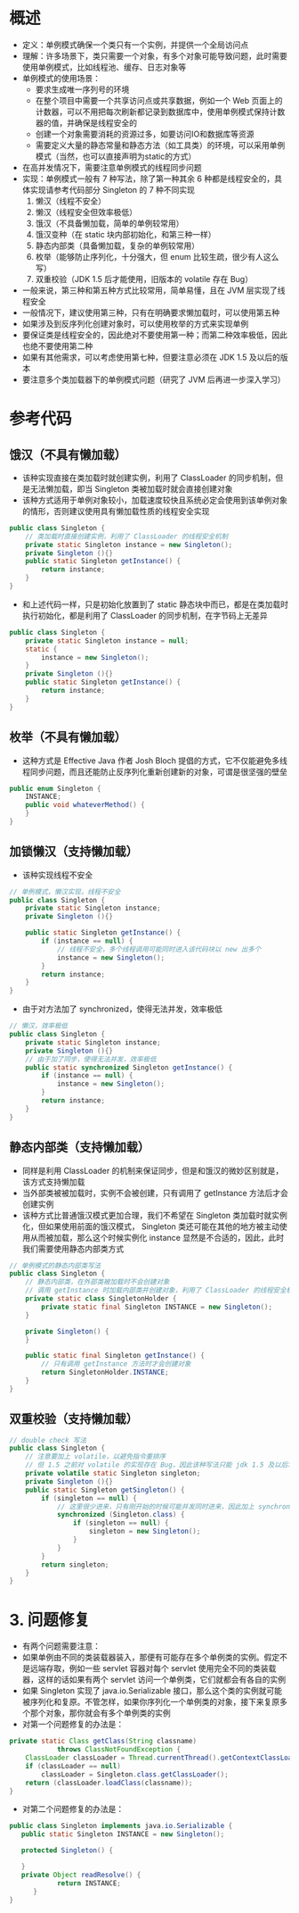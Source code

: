 


# 概述

- 定义：单例模式确保一个类只有一个实例，并提供一个全局访问点
- 理解：许多场景下，类只需要一个对象，有多个对象可能导致问题，此时需要使用单例模式，比如线程池、缓存、日志对象等
- 单例模式的使用场景：
    - 要求生成唯一序列号的环境
    - 在整个项目中需要一个共享访问点或共享数据，例如一个 Web 页面上的计数器，可以不用把每次刷新都记录到数据库中，使用单例模式保持计数器的值，并确保是线程安全的
    - 创建一个对象需要消耗的资源过多，如要访问IO和数据库等资源
    - 需要定义大量的静态常量和静态方法（如工具类）的环境，可以采用单例模式（当然，也可以直接声明为static的方式）
- 在高并发情况下，需要注意单例模式的线程同步问题
- 实现：单例模式一般有 7 种写法，除了第一种其余 6 种都是线程安全的，具体实现请参考代码部分 Singleton 的 7 种不同实现
    1. 懒汉（线程不安全）
    2. 懒汉（线程安全但效率极低）
    3. 饿汉（不具备懒加载，简单的单例较常用）
    4. 饿汉变种（在 static 块内部初始化，和第三种一样）
    5. 静态内部类（具备懒加载，复杂的单例较常用）
    6. 枚举（能够防止序列化，十分强大，但 enum 比较生疏，很少有人这么写）
    7. 双重校验（JDK 1.5 后才能使用，旧版本的 volatile 存在 Bug）
- 一般来说，第三种和第五种方式比较常用，简单易懂，且在 JVM 层实现了线程安全
- 一般情况下，建议使用第三种，只有在明确要求懒加载时，可以使用第五种
- 如果涉及到反序列化创建对象时，可以使用枚举的方式来实现单例
- 要保证类是线程安全的，因此绝对不要使用第一种；而第二种效率极低，因此也绝不要使用第二种
- 如果有其他需求，可以考虑使用第七种，但要注意必须在 JDK 1.5 及以后的版本
- 要注意多个类加载器下的单例模式问题（研究了 JVM 后再进一步深入学习）

# 参考代码

## 饿汉（不具有懒加载）

- 该种实现直接在类加载时就创建实例，利用了 ClassLoader 的同步机制，但是无法懒加载，即当 Singleton 类被加载时就会直接创建对象
- 该种方式适用于单例对象较小，加载速度较快且系统必定会使用到该单例对象的情形，否则建议使用具有懒加载性质的线程安全实现
```java
public class Singleton {
    // 类加载时直接创建实例，利用了 ClassLoader 的线程安全机制
    private static Singleton instance = new Singleton();
    private Singleton (){}
    public static Singleton getInstance() {
        return instance;
    }
}
```
- 和上述代码一样，只是初始化放置到了 static 静态块中而已，都是在类加载时执行初始化，都是利用了 ClassLoader 的同步机制，在字节码上无差异
```java
public class Singleton {
    private static Singleton instance = null;
    static {
        instance = new Singleton();
    }
    private Singleton (){}
    public static Singleton getInstance() {
        return instance;
    }
}
```

## 枚举（不具有懒加载）

- 这种方式是 Effective Java 作者 Josh Bloch 提倡的方式，它不仅能避免多线程同步问题，而且还能防止反序列化重新创建新的对象，可谓是很坚强的壁垒
```java
public enum Singleton {
    INSTANCE;
    public void whateverMethod() {
    }
}
```

## 加锁懒汉（支持懒加载）

- 该种实现线程不安全
```java
// 单例模式，懒汉实现，线程不安全
public class Singleton {
    private static Singleton instance;
    private Singleton (){}

    public static Singleton getInstance() {
        if (instance == null) {
            // 线程不安全，多个线程调用可能同时进入该代码块以 new 出多个
            instance = new Singleton();
        }
        return instance;
    }
}
```
- 由于对方法加了 synchronized，使得无法并发，效率极低
```java
// 懒汉，效率极低
public class Singleton {
    private static Singleton instance;
    private Singleton (){}
    // 由于加了同步，使得无法并发，效率极低
    public static synchronized Singleton getInstance() {
        if (instance == null) {
            instance = new Singleton();
        }
        return instance;
    }
}
```

## 静态内部类（支持懒加载）

- 同样是利用 ClassLoader 的机制来保证同步，但是和饿汉的微妙区别就是，该方式支持懒加载
- 当外部类被被加载时，实例不会被创建，只有调用了 getInstance 方法后才会创建实例
- 该种方式比普通饿汉模式更加合理，我们不希望在 Singleton 类加载时就实例化，但如果使用前面的饿汉模式， Singleton 类还可能在其他的地方被主动使用从而被加载，那么这个时候实例化 instance 显然是不合适的，因此，此时我们需要使用静态内部类方式
```java
// 单例模式的静态内部类写法
public class Singleton {
    // 静态内部类，在外部类被加载时不会创建对象
    // 调用 getInstance 时加载内部类并创建对象，利用了 ClassLoader 的线程安全机制
    private static class SingletonHolder {
        private static final Singleton INSTANCE = new Singleton();
    }

    private Singleton() {
    }

    public static final Singleton getInstance() {
        // 只有调用 getInstance 方法时才会创建对象
        return SingletonHolder.INSTANCE;
    }
}
```

## 双重校验（支持懒加载）

```java
// double check 写法
public class Singleton {
    // 注意要加上 volatile，以避免指令重排序
    // 但 1.5 之前对 volatile 的实现存在 Bug，因此该种写法只能 jdk 1.5 及以后才使用
    private volatile static Singleton singleton;
    private Singleton (){}
    public static Singleton getSingleton() {
        if (singleton == null) {
            // 这里很少进来，只有刚开始的时候可能并发同时进来，因此加上 synchronized 不会影响效率
            synchronized (Singleton.class) {
                if (singleton == null) {
                    singleton = new Singleton();
                }
            }
        }
        return singleton;
    }
}
```

# 3. 问题修复

- 有两个问题需要注意：
- 如果单例由不同的类装载器装入，那便有可能存在多个单例类的实例。假定不是远端存取，例如一些 servlet 容器对每个 servlet 使用完全不同的类装载器，这样的话如果有两个 servlet 访问一个单例类，它们就都会有各自的实例
- 如果 Singleton 实现了 java.io.Serializable 接口，那么这个类的实例就可能被序列化和复原。不管怎样，如果你序列化一个单例类的对象，接下来复原多个那个对象，那你就会有多个单例类的实例
- 对第一个问题修复的办法是：
```java
private static Class getClass(String classname)
            throws ClassNotFoundException {
    ClassLoader classLoader = Thread.currentThread().getContextClassLoader();
    if (classLoader == null)
        classLoader = Singleton.class.getClassLoader();
    return (classLoader.loadClass(classname));
}
```
- 对第二个问题修复的办法是：
```java
public class Singleton implements java.io.Serializable {     
   public static Singleton INSTANCE = new Singleton();     

   protected Singleton() {     

   }     
   private Object readResolve() {     
            return INSTANCE;     
      }    
}   
```
